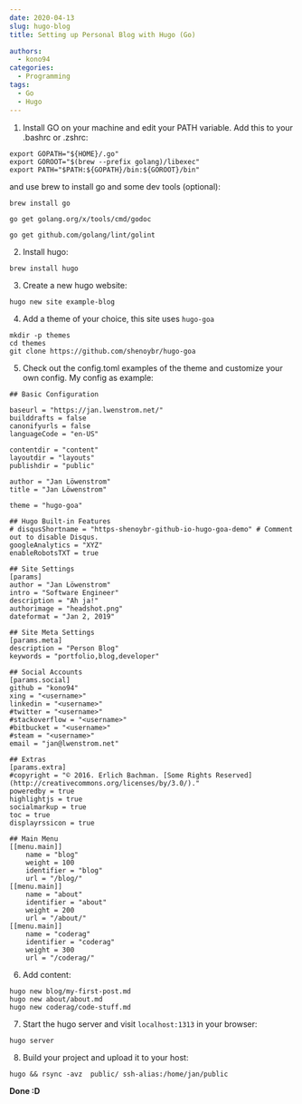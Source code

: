 ```yaml
--- 
date: 2020-04-13
slug: hugo-blog
title: Setting up Personal Blog with Hugo (Go)

authors:
  - kono94 
categories:
  - Programming
tags:
  - Go
  - Hugo
---
```


1. Install GO on your machine and edit your PATH variable. Add this to your .bashrc or .zshrc:
```
export GOPATH="${HOME}/.go"
export GOROOT="$(brew --prefix golang)/libexec"
export PATH="$PATH:${GOPATH}/bin:${GOROOT}/bin"
```
 and use brew to install go and some dev tools (optional):
 <!-- more -->
```
brew install go

go get golang.org/x/tools/cmd/godoc

go get github.com/golang/lint/golint
```
2. Install hugo:

```
brew install hugo
```
3. Create a new hugo website:
```
hugo new site example-blog
```
4. Add a theme of your choice, this site uses ``hugo-goa``
```
mkdir -p themes
cd themes
git clone https://github.com/shenoybr/hugo-goa
``` 
5. Check out the config.toml examples of the theme and customize your own config. My config as example:
```
## Basic Configuration

baseurl = "https://jan.lwenstrom.net/"
builddrafts = false
canonifyurls = false
languageCode = "en-US"

contentdir = "content"
layoutdir = "layouts"
publishdir = "public"

author = "Jan Löwenstrom"
title = "Jan Löwenstrom"

theme = "hugo-goa"

## Hugo Built-in Features
# disqusShortname = "https-shenoybr-github-io-hugo-goa-demo" # Comment out to disable Disqus.
googleAnalytics = "XYZ"
enableRobotsTXT = true

## Site Settings
[params]
author = "Jan Löwenstrom"
intro = "Software Engineer"
description = "Ah ja!"
authorimage = "headshot.png"
dateformat = "Jan 2, 2019"

## Site Meta Settings
[params.meta]
description = "Person Blog"
keywords = "portfolio,blog,developer"

## Social Accounts
[params.social]
github = "kono94"
xing = "<username>"
linkedin = "<username>"
#twitter = "<username>"
#stackoverflow = "<username>"
#bitbucket = "<username>"
#steam = "<username>"
email = "jan@lwenstrom.net"

## Extras
[params.extra]
#copyright = "© 2016. Erlich Bachman. [Some Rights Reserved](http://creativecommons.org/licenses/by/3.0/)."
poweredby = true
highlightjs = true
socialmarkup = true
toc = true
displayrssicon = true

## Main Menu
[[menu.main]]
    name = "blog"
    weight = 100
    identifier = "blog"
    url = "/blog/"
[[menu.main]]
    name = "about"
    identifier = "about"
    weight = 200
    url = "/about/"
[[menu.main]]
    name = "coderag"
    identifier = "coderag"
    weight = 300
    url = "/coderag/"
```

6. Add content:
```
hugo new blog/my-first-post.md
hugo new about/about.md
hugo new coderag/code-stuff.md
```
7. Start the hugo server and visit ``localhost:1313`` in your browser:
```
hugo server
```
8. Build your project and upload it to your host:
```
hugo && rsync -avz  public/ ssh-alias:/home/jan/public
```

<b> Done :D </b>
